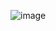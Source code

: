 ![image](https://cloud.githubusercontent.com/assets/25205011/23240423/15bc2e2c-f933-11e6-8435-7367dda3d110.png)

